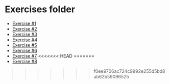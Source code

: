 # Exercises folder

* [Exercise #1](./1/README.md)
* [Exercise #2](./2/README.md)
* [Exercise #3](./3/README.md)
* [Exercise #4](./4/README.md)
* [Exercise #5](./5/README.md)
* [Exercise #6](./6/README.md)
* [Exercise #7](./7/README.md)
<<<<<<< HEAD
=======
* [Exercise #8](./8/README.md)
>>>>>>> f0ee9706ac724c9992e255d5bd8ab62b59096525


